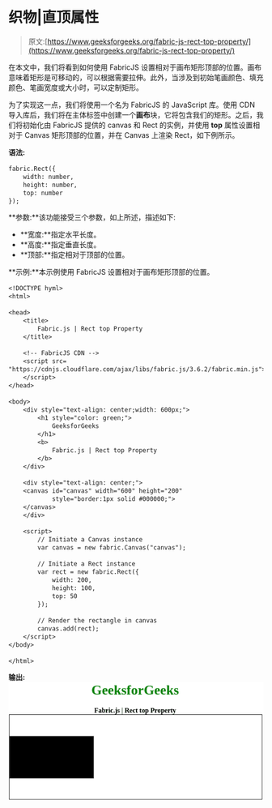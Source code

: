 # 织物|直顶属性

> 原文:[https://www.geeksforgeeks.org/fabric-js-rect-top-property/](https://www.geeksforgeeks.org/fabric-js-rect-top-property/)

在本文中，我们将看到如何使用 FabricJS 设置相对于画布矩形顶部的位置。画布意味着矩形是可移动的，可以根据需要拉伸。此外，当涉及到初始笔画颜色、填充颜色、笔画宽度或大小时，可以定制矩形。

为了实现这一点，我们将使用一个名为 FabricJS 的 JavaScript 库。使用 CDN 导入库后，我们将在主体标签中创建一个**画布**块，它将包含我们的矩形。之后，我们将初始化由 FabricJS 提供的 canvas 和 Rect 的实例，并使用 **top** 属性设置相对于 Canvas 矩形顶部的位置，并在 Canvas 上渲染 Rect，如下例所示。

**语法:**

```
fabric.Rect({
    width: number,
    height: number,
    top: number
}); 
```

**参数:**该功能接受三个参数，如上所述，描述如下:

*   **宽度:**指定水平长度。
*   **高度:**指定垂直长度。
*   **顶部:**指定相对于顶部的位置。

**示例:**本示例使用 FabricJS 设置相对于画布矩形顶部的位置。

```
<!DOCTYPE hyml>
<html>

<head>
    <title> 
        Fabric.js | Rect top Property
    </title>

    <!-- FabricJS CDN -->
    <script src=
"https://cdnjs.cloudflare.com/ajax/libs/fabric.js/3.6.2/fabric.min.js">
    </script>
</head>

<body>
    <div style="text-align: center;width: 600px;">
        <h1 style="color: green;">
            GeeksforGeeks
        </h1>
        <b>
            Fabric.js | Rect top Property
        </b>
    </div>

    <div style="text-align: center;">
    <canvas id="canvas" width="600" height="200" 
            style="border:1px solid #000000;">
    </canvas>
    </div>

    <script>
        // Initiate a Canvas instance
        var canvas = new fabric.Canvas("canvas");

        // Initiate a Rect instance
        var rect = new fabric.Rect({
            width: 200,
            height: 100,
            top: 50
        });

        // Render the rectangle in canvas
        canvas.add(rect);
    </script>
</body>

</html>                   
```

**输出:**
![](img/d4926bd0042cd6eb33af8114426a4433.png)